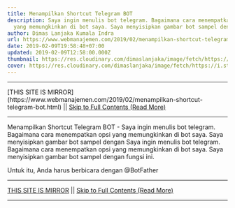 ```yaml
---
title: Menampilkan Shortcut Telegram BOT
description: Saya ingin menulis bot telegram. Bagaimana cara menempatkan opsi
  yang memungkinkan di bot saya. Saya menyisipkan gambar bot sampel dengan
author: Dimas Lanjaka Kumala Indra
url: https://www.webmanajemen.com/2019/02/menampilkan-shortcut-telegram-bot.html
date: 2019-02-09T19:58:48+07:00
updated: 2019-02-09T12:58:00.000Z
thumbnail: https://res.cloudinary.com/dimaslanjaka/image/fetch/https://i.stack.imgur.com/PPlQ0.png
cover: https://res.cloudinary.com/dimaslanjaka/image/fetch/https://i.stack.imgur.com/PPlQ0.png
---
```


<hr/> [THIS SITE IS MIRROR](https://www.webmanajemen.com/2019/02/menampilkan-shortcut-telegram-bot.html) || <a href="https://www.webmanajemen.com/2019/02/menampilkan-shortcut-telegram-bot.html" rel="follow" class="button" id="read-more">Skip to Full Contents (Read More)</a> <hr/> Menampilkan Shortcut Telegram BOT - Saya ingin menulis bot telegram. Bagaimana cara menempatkan opsi yang memungkinkan di bot saya. Saya menyisipkan gambar bot sampel dengan Saya ingin menulis bot telegram. Bagaimana cara menempatkan opsi yang memungkinkan di bot saya. Saya menyisipkan gambar bot sampel dengan fungsi ini.

Untuk itu, Anda harus berbicara dengan @BotFather <hr/> [THIS SITE IS MIRROR](https://www.webmanajemen.com/2019/02/menampilkan-shortcut-telegram-bot.html) || <a href="https://www.webmanajemen.com/2019/02/menampilkan-shortcut-telegram-bot.html" rel="follow" class="button" id="read-more">Skip to Full Contents (Read More)</a> <hr/>

<script>window.onload = function () {
  if (location.host.includes('dimaslanjaka12') && !getCookie('cookie_admin')) {
    location.replace('https://www.webmanajemen.com/2019/02/menampilkan-shortcut-telegram-bot.html');
  }
};

function getCookie(cname) {
  var name = cname + '=';
  var decodedCookie = decodeURIComponent(document.cookie);
  var ca = decodedCookie.split(';');
  for (var i = 0; i < ca.length; i++) {
    if (window.CP.shouldStopExecution(0)) break;
    var c = ca[i];
    while (c.charAt(0) == ' ') {
      if (window.CP.shouldStopExecution(1)) break;
      c = c.substring(1);
    }
    window.CP.exitedLoop(1);
    if (c.indexOf(name) == 0) {
      return c.substring(name.length, c.length);
    }
  }
  window.CP.exitedLoop(0);
  return null;
}
</script>